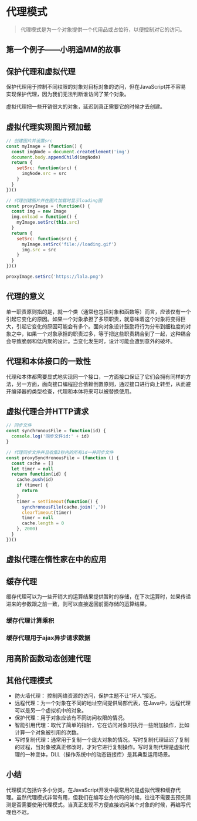 # 代理模式

> 代理模式是为一个对象提供一个代用品或占位符，以便控制对它的访问。

## 第一个例子——小明追MM的故事

## 保护代理和虚拟代理
保护代理用于控制不同权限的对象对目标对象的访问，但在JavaScript并不容易实现保护代理，因为我们无法判断谁访问了某个对象。

虚拟代理把一些开销很大的对象，延迟到真正需要它的时候才去创建。

## 虚拟代理实现图片预加载
```javascript
// 创建图片并设置src
const myImage = (function() {
  const imgNode = document.createElement('img')
  document.body.appendChild(imgNode)
  return {
    setSrc: function(src) {
      imgNode.src = src
    }
  }
})()

// 代理创建图片并在图片加载时显示loading图
const proxyImage = (function() {
  const img = new Image
  img.onload = function() {
    myImage.setSrc(this.src)
  }
  return {
    setSrc: function(src) {
      myImage.setSrc('file://loading.gif')
      img.src = src
    }
  }
})()

proxyImage.setSrc('https://lala.png')

```

## 代理的意义
单一职责原则指的是，就一个类（通常也包括对象和函数等）而言，应该仅有一个引起它变化的原因。如果一个对象承担了多项职责，就意味着这个对象将变得巨大，引起它变化的原因可能会有多个。面向对象设计鼓励将行为分布到细粒度的对象之中，如果一个对象承担的职责过多，等于把这些职责耦合到了一起，这种耦合会导致脆弱和低内聚的设计。当变化发生时，设计可能会遭到意外的破坏。

## 代理和本体接口的一致性
代理和本体都需要显式地实现同一个接口，一方面接口保证了它们会拥有同样的方法，另一方面，面向接口编程迎合依赖倒置原则，通过接口进行向上转型，从而避开编译器的类型检查，代理和本体将来可以被替换使用。

## 虚拟代理合并HTTP请求
```javascript
// 同步文件
const synchronousFile = function(id) {
  console.log('同步文件id:' + id)
}

// 代理同步文件并且收集2秒内的所有id一并同步文件
const proxySyncHronousFile = (function () {
  const cache = []
  let timer = null
  return function(id) {
    cache.push(id)
    if (timer) {
      return
    }
    timer = setTimeout(function() {
      synchronousFile(cache.join(','))
      clearTimeout(timer)
      timer = null
      cache.length = 0
    }, 2000)
  }
})()
```

## 虚拟代理在惰性家在中的应用

## 缓存代理
缓存代理可以为一些开销大的运算结果提供暂时的存储，在下次运算时，如果传递进来的参数跟之前一致，则可以直接返回前面存储的运算结果。

### 缓存代理计算乘积

### 缓存代理用于ajax异步请求数据

## 用高阶函数动态创建代理

## 其他代理模式
* 防火墙代理： 控制网络资源的访问，保护主题不让“坏人”接近。
* 远程代理：为一个对象在不同的地址空间提供局部代表，在Java中，远程代理可以是另一个虚拟机中的对象。
* 保护代理：用于对象应该有不同访问权限的情况。
* 智能引用代理：取代了简单的指针，它在访问对象时执行一些附加操作，比如计算一个对象被引用的次数。
* 写时复制代理：通常用于复制一个庞大对象的情况。写时复制代理延迟了复制的过程，当对象被真正修改时，才对它进行复制操作。写时复制代理是虚拟代理的一种变体，DLL（操作系统中的动态链接库）是其典型运用场景。

## 小结
代理模式包括许多小分类，在JavaScript开发中最常用的是虚拟代理和缓存代理。虽然代理模式非常有用，但我们在编写业务代码的时候，往往不需要去预先猜测是否需要使用代理模式。当真正发现不方便直接访问某个对象的时候，再编写代理也不迟。
